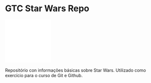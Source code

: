 # GTC Star Wars Repo

<img src="./GlixTheCowboy_JustWhiteLogo.png" alt="Glix The Cowboy Logo" width="150"/>

Repositório con informações básicas sobre Star Wars.
Utilizado como exercício para o curso de Git e Github.